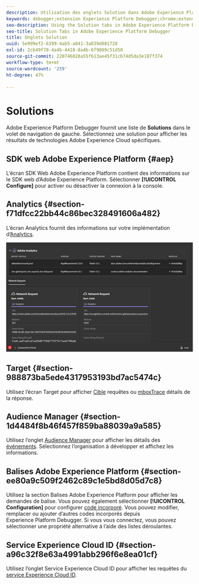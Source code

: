 ```yaml
---
description: Utilisation des onglets Solution dans Adobe Experience Platform Debugger
keywords: debugger;extension Experience Platform Debugger;chrome;extension;résumé;effacer;requêtes;solutions;solution;informations;analytics;target;audience manager;media optimizer;amo;service d’id
seo-description: Using the Solution tabs in Adobe Experience Platform Debugger
seo-title: Solution Tabs in Adobe Experience Platform Debugger
title: Onglets Solution
uuid: 5e999ef2-6399-4ab5-a841-3a839d081728
exl-id: 2cb49f78-4a4b-4410-8a4b-6f9009c51d58
source-git-commit: 220746028a55f613ae45f31cb74d5da3e187f374
workflow-type: tm+mt
source-wordcount: '259'
ht-degree: 47%

---
```


# Solutions

Adobe Experience Platform Debugger fournit une liste de **Solutions** dans le volet de navigation de gauche. Sélectionnez une solution pour afficher les résultats de technologies Adobe Experience Cloud spécifiques.

## SDK web Adobe Experience Platform {#aep}

L’écran SDK Web Adobe Experience Platform contient des informations sur le SDK web d’Adobe Experience Platform. Sélectionner **[!UICONTROL Configure]** pour activer ou désactiver la connexion à la console.

## Analytics {#section-f71dfcc22bb44c86bec328491606a482}

L’écran Analytics fournit des informations sur votre implémentation d’[Analytics](https://experienceleague.adobe.com/docs/analytics.html?lang=fr).

![](assets/analytics.jpg)

## Target {#section-988873ba5ede4317953193bd7ac5474c}

Utilisez l’écran Target pour afficher [Cible](https://docs.adobe.com/content/help/fr-FR/experience-cloud/user-guides/home.translate.html) requêtes ou [mboxTrace](https://experienceleague.adobe.com/docs/target/using/activities/troubleshoot-activities/content-trouble.html#section_256FCF7C14BB435BA2C68049EF0BA99E) détails de la réponse.

## Audience Manager {#section-1d4484f8b46f457f859ba88039a9a585}

Utilisez l’onglet [Audience Manager](https://experienceleague.adobe.com/docs/audience-manager/user-guide/aam-home.html?lang=fr) pour afficher les détails des [événements](https://experienceleague.adobe.com/docs/audience-manager/user-guide/api-and-sdk-code/dcs/dcs-event-calls/dcs-event-calls.html). Sélectionnez l’organisation à développer et affichez les informations.

## Balises Adobe Experience Platform {#section-ee80a9c509f2462c89c1e5bd8d05d7c8}

Utilisez la section Balises Adobe Experience Platform pour afficher les demandes de balise. Vous pouvez également sélectionner **[!UICONTROL Configuration]** pour configurer [code incorporé](https://experienceleague.adobe.com/docs/experience-platform/tags/publish/environments/environments.html#embed-code). Vous pouvez modifier, remplacer ou ajouter d’autres codes incorporés depuis Experience Platform Debugger. Si vous vous connectez, vous pouvez sélectionner une propriété alternative à l’aide des listes déroulantes.

## Service Experience Cloud ID {#section-a96c32f8e63a4991abb296f6e8ea01cf}

Utilisez l’onglet Service Experience Cloud ID pour afficher les requêtes du [service Experience Cloud ID](https://experienceleague.adobe.com/docs/id-service/using/home.html?lang=fr).
